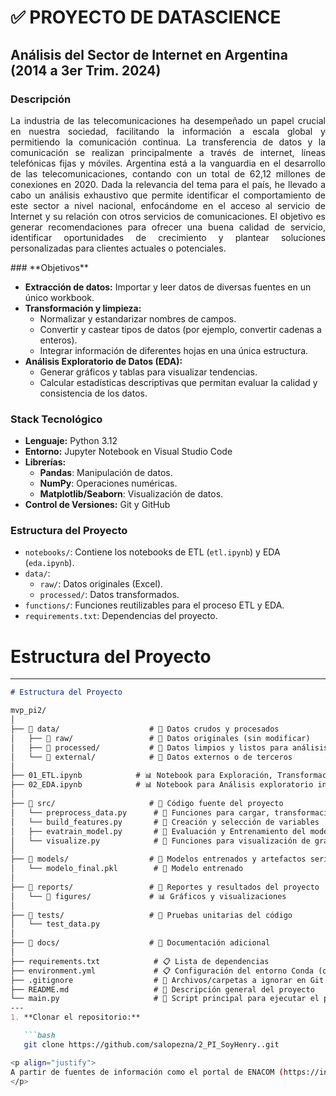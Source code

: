 # **✅ PROYECTO DE DATASCIENCE**
## **Análisis del Sector de Internet en Argentina (2014 a 3er Trim. 2024)**
### **Descripción**
<p align="justify">
La industria de las telecomunicaciones ha desempeñado un papel crucial en nuestra sociedad, facilitando la información a escala global y permitiendo la comunicación continua. La transferencia de datos y la comunicación se realizan principalmente a través de internet, líneas telefónicas fijas y móviles. Argentina está a la vanguardia en el desarrollo de las telecomunicaciones, contando con un total de 62,12 millones de conexiones en 2020. Dada la relevancia del tema para el país, he llevado a cabo un análisis exhaustivo que permite identificar el comportamiento de este sector a nivel nacional, enfocándome en el acceso al servicio de Internet y su relación con otros servicios de comunicaciones. El objetivo es generar recomendaciones para ofrecer una buena calidad de servicio, identificar oportunidades de crecimiento y plantear soluciones personalizadas para clientes actuales o potenciales.
</p>
### **Objetivos**

- **Extracción de datos:** Importar y leer datos de diversas fuentes en un único workbook.
- **Transformación y limpieza:** 
  - Normalizar y estandarizar nombres de campos.
  - Convertir y castear tipos de datos (por ejemplo, convertir cadenas a enteros).
  - Integrar información de diferentes hojas en una única estructura.
- **Análisis Exploratorio de Datos (EDA):** 
  - Generar gráficos y tablas para visualizar tendencias.
  - Calcular estadísticas descriptivas que permitan evaluar la calidad y consistencia de los datos.

### **Stack Tecnológico**

- **Lenguaje:** Python 3.12
- **Entorno:** Jupyter Notebook en Visual Studio Code
- **Librerías:**  
  - **Pandas**: Manipulación de datos.  
  - **NumPy**: Operaciones numéricas.  
  - **Matplotlib/Seaborn**: Visualización de datos.
- **Control de Versiones:** Git y GitHub

### **Estructura del Proyecto**

- `notebooks/`: Contiene los notebooks de ETL (`etl.ipynb`) y EDA (`eda.ipynb`).
- `data/`:  
  - `raw/`: Datos originales (Excel).
  - `processed/`: Datos transformados.
- `functions/`: Funciones reutilizables para el proceso ETL y EDA.
- `requirements.txt`: Dependencias del proyecto.

# Estructura del Proyecto

---
```markdown
# Estructura del Proyecto

mvp_pi2/
│
├── 📁 data/                    # 📂 Datos crudos y procesados
│   ├── 📁 raw/                 # 📄 Datos originales (sin modificar)
│   ├── 📁 processed/           # 📄 Datos limpios y listos para análisis
│   └── 📁 external/            # 📄 Datos externos o de terceros
│
├── 01_ETL.ipynb            # 📊 Notebook para Exploración, Transformación y Carga inicial
├── 02_EDA.ipynb            # 📊 Notebook para Análisis exploratorio inicial   └── 02_EDA.ipynb            
│
├── 📁 src/                     # 🐍 Código fuente del proyecto
│   └── preprocess_data.py      # 📄 Funciones para cargar, transformación y limpieza de datos
│   └── build_features.py       # 📄 Creación y selección de variables
│   ├── evatrain_model.py       # 📄 Evaluación y Entrenamiento del modelo
│   └── visualize.py            # 📄 Funciones para visualización de gráficos y dashboards
│
├── 📁 models/                  # 🧠 Modelos entrenados y artefactos serializados
│   └── modelo_final.pkl        # 💾 Modelo entrenado
│
├── 📁 reports/                 # 📝 Reportes y resultados del proyecto
│   └── 📁 figures/             # 📊 Gráficos y visualizaciones
│
├── 📁 tests/                   # 🧪 Pruebas unitarias del código
│   └── test_data.py
│
├── 📁 docs/                    # 📖 Documentación adicional
│
├── requirements.txt            # 📋 Lista de dependencias
├── environment.yml             # 📋 Configuración del entorno Conda (opcional)
├── .gitignore                  # 🚫 Archivos/carpetas a ignorar en Git
├── README.md                   # 📖 Descripción general del proyecto
└── main.py                     # 🏁 Script principal para ejecutar el pipeline
---
1. **Clonar el repositorio:**

   ```bash
   git clone https://github.com/salopezna/2_PI_SoyHenry..git

<p align="justify">
A partir de fuentes de información como el portal de ENACOM (https://indicadores.enacom.gob.ar/datos-abiertos), se obtienen datos asociados al comportamiento histórico trimestral desde el año 2014 hasta el tercer trimestre de 2024 a nivel nacional y, en algunos casos, a nivel provincial. Todos estos datos están concentrados en múltiples hojas dentro de un solo archivo de Excel.
</p>
